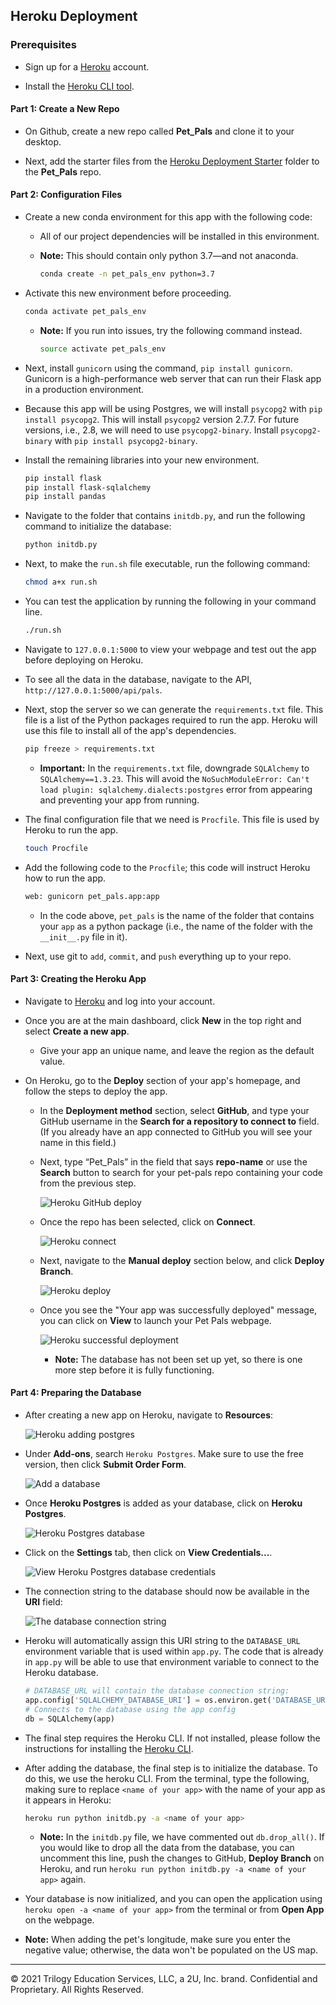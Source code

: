 ## Heroku Deployment

### Prerequisites

* Sign up for a [Heroku](https://www.heroku.com) account.

* Install the [Heroku CLI tool](https://devcenter.heroku.com/articles/heroku-cli#download-and-install).

#### Part 1: Create a New Repo

* On Github, create a new repo called **Pet_Pals** and clone it to your desktop.

* Next, add the starter files from the [Heroku Deployment Starter](Starter) folder to the **Pet_Pals** repo.

#### Part 2: Configuration Files

* Create a new conda environment for this app with the following code: 
  * All of our project dependencies will be installed in this environment.
  * **Note:** This should contain only python 3.7&mdash;and not anaconda.

    ```sh
    conda create -n pet_pals_env python=3.7
    ```

* Activate this new environment before proceeding.

  ```sh
  conda activate pet_pals_env
  ```

  * **Note:** If you run into issues, try the following command instead.  

    ```sh
    source activate pet_pals_env
    ```

* Next, install `gunicorn` using the command, `pip install gunicorn`. Gunicorn is a high-performance web server that can run their Flask app in a production environment.

* Because this app will be using Postgres, we will install `psycopg2` with `pip install psycopg2`. This will install `psycopg2` version 2.7.7. For future versions, i.e., 2.8, we will need to use `psycopg2-binary`. Install `psycopg2-binary` with `pip install psycopg2-binary`. 

* Install the remaining libraries into your new environment.

  ```sh
  pip install flask
  pip install flask-sqlalchemy
  pip install pandas
  ```

* Navigate to the folder that contains `initdb.py`, and run the following command to initialize the database:

  ```sh
  python initdb.py
  ```

* Next, to make the `run.sh` file executable, run the following command:

  ```sh
  chmod a+x run.sh
  ```

* You can test the application by running the following in your command line.

  ```sh
  ./run.sh
  ```

* Navigate to `127.0.0.1:5000` to view your webpage and test out the app before deploying on Heroku. 

* To see all the data in the database, navigate to the API, `http://127.0.0.1:5000/api/pals`.

* Next, stop the server so we can generate the `requirements.txt` file. This file is a list of the Python packages required to run the app. Heroku will use this file to install all of the app's dependencies.

  ```sh
  pip freeze > requirements.txt
  ```

  * **Important:** In the `requirements.txt` file, downgrade `SQLAlchemy` to `SQLAlchemy==1.3.23`. This will avoid the `NoSuchModuleError: Can't load plugin: sqlalchemy.dialects:postgres` error from appearing and preventing your app from running.  

* The final configuration file that we need is `Procfile`. This file is used by Heroku to run the app.

  ```sh
  touch Procfile
  ```

* Add the following code to the `Procfile`; this code will instruct Heroku how to run the app.
  
  ```sh  
  web: gunicorn pet_pals.app:app
  ```

  * In the code above, `pet_pals` is the name of the folder that contains your `app` as a python package (i.e., the name of the folder with the `__init__.py` file in it).

* Next, use git to `add`, `commit`, and `push` everything up to your repo.

#### Part 3: Creating the Heroku App

* Navigate to [Heroku](https://www.heroku.com) and log into your account.

* Once you are at the main dashboard, click **New** in the top right and select **Create a new app**.

  * Give your app an unique name, and leave the region as the default value.

* On Heroku, go to the **Deploy** section of your app's homepage, and follow the steps to deploy the app.

  * In the **Deployment method** section, select **GitHub**, and type your GitHub username in the **Search for a repository to connect to** field. (If you already have an app connected to GitHub you will see your name in this field.) 
  
  * Next, type “Pet_Pals” in the field that says **repo-name** or use the **Search** button to search for your pet-pals repo containing your code from the previous step.

    ![Heroku GitHub deploy](Images/Heroku_GitHub_connect.png)

  * Once the repo has been selected, click on **Connect**. 

    ![Heroku connect](Images/Heroku_Connect.png)

  * Next, navigate to the **Manual deploy** section below, and click **Deploy Branch**.

    ![Heroku deploy](Images/Heroku_Deploy.png)

  * Once you see the "Your app was successfully deployed" message, you can click on **View** to launch your Pet Pals webpage. 

    ![Heroku successful deployment](Images/Heroku_Successful_Deploy.png)
  
    * **Note:** The database has not been set up yet, so there is one more step before it is fully functioning.


#### Part 4: Preparing the Database

* After creating a new app on Heroku, navigate to **Resources**:

  ![Heroku adding postgres](Images/Heroku_add_postgres.png)

* Under **Add-ons**, search `Heroku Postgres`. Make sure to use the free version, then click **Submit Order Form**.

  ![Add a database](Images/add_database.png)

* Once **Heroku Postgres** is added as your database, click on **Heroku Postgres**.

  ![Heroku Postgres database](Images/Resources_Heroku_Postgres.png)

* Click on the **Settings** tab, then click on **View Credentials...**.

  ![View Heroku Postgres database credentials](Images/View_credentials.png)

* The connection string to the database should now be available in the **URI** field:

  ![The database connection string](Images/database_connection.png)

* Heroku will automatically assign this URI string to the `DATABASE_URL` environment variable that is used within `app.py`. The code that is already in `app.py` will be able to use that environment variable to connect to the Heroku database.

  ```python
  # DATABASE_URL will contain the database connection string:
  app.config['SQLALCHEMY_DATABASE_URI'] = os.environ.get('DATABASE_URL', '')
  # Connects to the database using the app config
  db = SQLAlchemy(app)
  ```

* The final step requires the Heroku CLI. If not installed, please follow the instructions for installing the [Heroku CLI](https://devcenter.heroku.com/articles/heroku-cli).

* After adding the database, the final step is to initialize the database. To do this, we use the heroku CLI. From the terminal, type the following, making sure to replace `<name of your app>` with the name of your app as it appears in Heroku:

  ```sh
  heroku run python initdb.py -a <name of your app>
  ```

  * **Note:** In the `initdb.py` file, we have commented out `db.drop_all()`. If you would like to drop all the data from the database, you can uncomment this line, push the changes to GitHub, **Deploy Branch** on Heroku, and run `heroku run python initdb.py -a <name of your app>` again. 

* Your database is now initialized, and you can open the application using `heroku open -a <name of your app>` from the terminal or from **Open App** on the webpage.

* **Note:** When adding the pet's longitude, make sure you enter the negative value; otherwise, the data won't be populated on the US map. 

---

© 2021 Trilogy Education Services, LLC, a 2U, Inc. brand.  Confidential and Proprietary.  All Rights Reserved.
